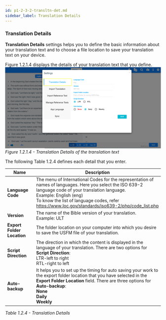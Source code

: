 ```yaml
---
id: p1-2-3-2-transltn-det.md
sidebar_label: Translation Details
---
```

### Translation Details 

**Translation Details** settings helps you to define the basic information about your translation text and to choose a file location to save your translation text on your device.

Figure 1.2.1.4  displays the details of your translation text that you define.
![alt text](../../../../../static/AutographaLiveImages/Getting_Started/translation-details-fig-1.2.1.4.jpg 'Translation Details of the translation text')
_Figure 1.2.1.4 - Translation Details of the translation text_ 

The following Table 1.2.4 defines each detail that you enter.

|Name                          | Description                              |
|------------------------------|------------------------------------------|
|**Language Code**             | The menu of International Codes for the representation of names of languages. Here you select the ISO 639-2 language code of  your translation language. <br> Example: English (eng) <br> To know the list of language codes, refer https://www.loc.gov/standards/iso639-2/php/code_list.php     |
|**Version**                   | The name of the Bible version of your translation. <br> Example: ULT
|**Export Folder Location**|The folder location on your computer into which you desire to save the USFM file of your translation.                                                              |
|**Script Direction**          |The direction in which the content is displayed in the language of your translation. There are two options for **Script Direction**: <br> LTR-left to right <br> RTL-right to left |
|**Auto-backup**               |It helps you to set up the timing for auto saving your work to the export folder location that you have selected in the **Export Folder Location** field. There are three options for **Auto-backup**: <br> **None <br> Daily** <br> **Weekly**                                                    |
_Table 1.2.4 - Translation Details_
